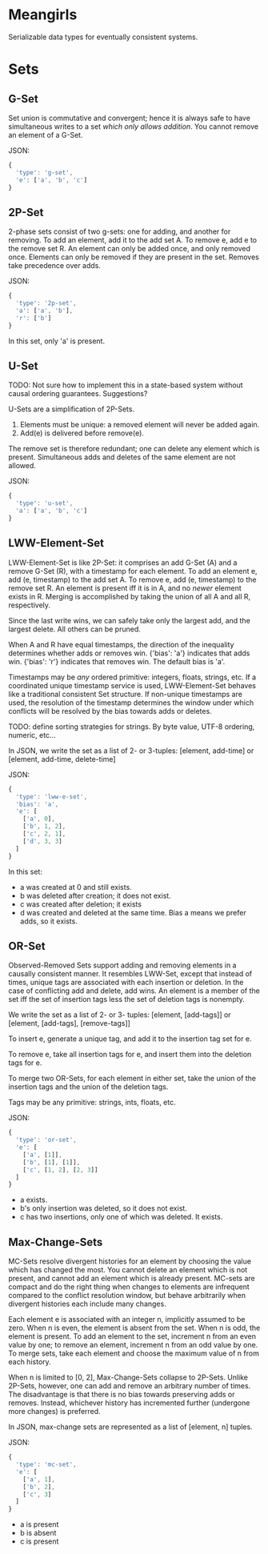 Meangirls
=========

Serializable data types for eventually consistent systems.

Sets
===

G-Set
---

Set union is commutative and convergent; hence it is always safe to have
simultaneous writes to a set *which only allows addition*. You cannot remove an
element of a G-Set.

JSON:
``` javascript
{
  'type': 'g-set',
  'e': ['a', 'b', 'c']
}
```

2P-Set
---

2-phase sets consist of two g-sets: one for adding, and another for removing.
To add an element, add it to the add set A. To remove e, add e to the remove
set R.  An element can only be added once, and only removed once. Elements can
only be removed if they are present in the set. Removes take precedence over
adds.

JSON:
``` javascript
{
  'type': '2p-set',
  'a': ['a', 'b'],
  'r': ['b']
}
```

In this set, only 'a' is present.

U-Set
---

TODO: Not sure how to implement this in a state-based system without causal
ordering guarantees. Suggestions?

U-Sets are a simplification of 2P-Sets.

1. Elements must be unique: a removed element will never be added again.
2. Add(e) is delivered before remove(e).

The remove set is therefore redundant; one can delete any element which is
present. Simultaneous adds and deletes of the same element are not allowed.

JSON:
``` javascript
{
  'type': 'u-set',
  'a': ['a', 'b', 'c']
}
```

LWW-Element-Set
---

LWW-Element-Set is like 2P-Set: it comprises an add G-Set (A) and a remove
G-Set (R), with a timestamp for each element. To add an element e, add (e,
timestamp) to the add set A. To remove e, add (e, timestamp) to the remove set
R. An element is present iff it is in A, and no *newer* element exists in R.
Merging is accomplished by taking the union of all A and all R, respectively.

Since the last write wins, we can safely take only the largest add, and the
largest delete. All others can be pruned.

When A and R have equal timestamps, the direction of the inequality determines
whether adds or removes win. {'bias': 'a'} indicates that adds win. {'bias':
'r'} indicates that removes win. The default bias is 'a'.

Timestamps may be *any* ordered primitive: integers, floats, strings, etc. If a
coordinated unique timestamp service is used, LWW-Element-Set behaves like a
traditional consistent Set structure. If non-unique timestamps are used, the
resolution of the timestamp determines the window under which conflicts will be
resolved by the bias towards adds or deletes.

TODO: define sorting strategies for strings. By byte value, UTF-8 ordering,
numeric, etc...

In JSON, we write the set as a list of 2- or 3-tuples: [element, add-time] or
[element, add-time, delete-time]

JSON:
``` javascript
{
  'type': 'lww-e-set',
  'bias': 'a',
  'e': [
    ['a', 0],
    ['b', 1, 2],
    ['c', 2, 1],
    ['d', 3, 3]
  ]
}
```

In this set:

- a was created at 0 and still exists.
- b was deleted after creation; it does not exist.
- c was created after deletion; it exists
- d was created and deleted at the same time. Bias a means we prefer adds, so it exists.

OR-Set
---

Observed-Removed Sets support adding and removing elements in a causally
consistent manner. It resembles LWW-Set, except that instead of times, unique
tags are associated with each insertion or deletion. In the case of conflicting
add and delete, add wins. An element is a member of the set iff the set of
insertion tags less the set of deletion tags is nonempty.

We write the set as a list of 2- or 3- tuples: [element, [add-tags]] or
[element, [add-tags], [remove-tags]]

To insert e, generate a unique tag, and add it to the insertion tag set for e.

To remove e, take all insertion tags for e, and insert them into the deletion
tags for e.

To merge two OR-Sets, for each element in either set, take the union of the
insertion tags and the union of the deletion tags.

Tags may be any primitive: strings, ints, floats, etc.

JSON:
``` javascript
{
  'type': 'or-set',
  'e': [
    ['a', [1]],
    ['b', [1], [1]],
    ['c', [1, 2], [2, 3]]
  ]
}
```

- a exists.
- b's only insertion was deleted, so it does not exist.
- c has two insertions, only one of which was deleted. It exists.

Max-Change-Sets
---

MC-Sets resolve divergent histories for an element by choosing the value which
has changed the most. You cannot delete an element which is not present, and
cannot add an element which is already present. MC-sets are compact and do the
right thing when changes to elements are infrequent compared to the conflict
resolution window, but behave arbitrarily when divergent histories each include
many changes.

Each element e is associated with an integer n, implicitly assumed to be zero.
When n is even, the element is absent from the set. When n is odd, the element
is present. To add an element to the set, increment n from an even value by
one; to remove an element, increment n from an odd value by one. To merge sets,
take each element and choose the maximum value of n from each history.

When n is limited to [0, 2], Max-Change-Sets collapse to 2P-Sets. Unlike
2P-Sets, however, one can add and remove an arbitrary number of times. The
disadvantage is that there is no bias towards preserving adds or removes.
Instead, whichever history has incremented further (undergone more changes) is
preferred.

In JSON, max-change sets are represented as a list of [element, n] tuples.

JSON:
``` javascript
{
  'type': 'mc-set',
  'e': [
    ['a', 1],
    ['b', 2],
    ['c', 3]
  ]
}
```

- a is present
- b is absent
- c is present
